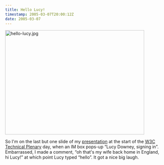 ```yaml
---
title: Hello Lucy!
timestamp: 2005-03-07T20:00:12Z
date: 2005-03-07
---
```


<img alt="hello-lucy.jpg" src="http://blog.whatfettle.com/archives/hello-lucy.jpg" width="450" height="338" border="0" /><p>So I'm on the last but one slide of my <a href='http://www.w3.org/2005/Talks/extensibility-and-versioning.pdf'>presentation</a> at the start of the <a href='http://www.w3.org/2005/03/02-TechPlenAgenda.html'>W3C Technical Plenary</a> day, when an IM box pops-up “<span class="vcard"><span class="fn" rel="spouse">Lucy Downey</span></span>, signing in”. Embarrassed, I made a comment, “oh that's my wife back home in England, hi Lucy!” at which point Lucy typed “hello”. It got a nice big laugh.
